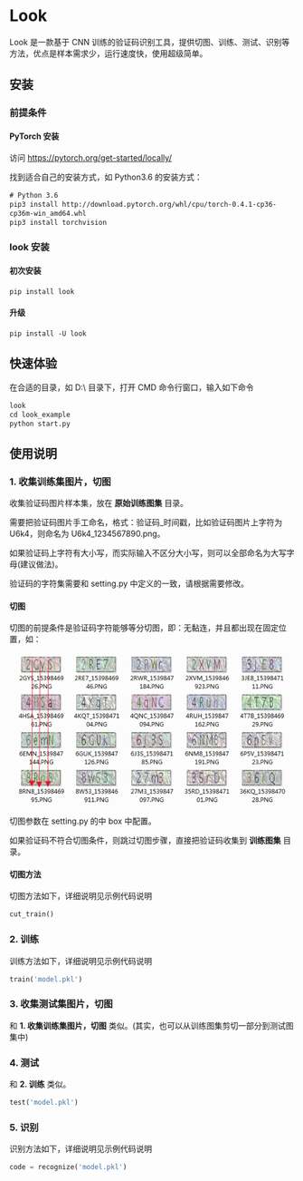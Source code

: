 # Look

Look 是一款基于 CNN 训练的验证码识别工具，提供切图、训练、测试、识别等方法，优点是样本需求少，运行速度快，使用超级简单。


## 安装

### 前提条件

#### PyTorch 安装

访问 <https://pytorch.org/get-started/locally/>

找到适合自己的安装方式，如 Python3.6 的安装方式：

```shell
# Python 3.6
pip3 install http://download.pytorch.org/whl/cpu/torch-0.4.1-cp36-cp36m-win_amd64.whl
pip3 install torchvision
```

### look 安装

#### 初次安装

```shell
pip install look
```

#### 升级

```shell
pip install -U look
```

## 快速体验

在合适的目录，如 D:\\ 目录下，打开 CMD 命令行窗口，输入如下命令

```shell
look
cd look_example
python start.py
```

## 使用说明

### 1. 收集训练集图片，切图

收集验证码图片样本集，放在 **原始训练图集** 目录。

需要把验证码图片手工命名，格式：验证码\_时间戳，比如验证码图片上字符为 U6k4，则命名为 U6k4_1234567890.png。

如果验证码上字符有大小写，而实际输入不区分大小写，则可以全部命名为大写字母(建议做法)。

验证码的字符集需要和 setting.py 中定义的一致，请根据需要修改。

#### 切图

切图的前提条件是验证码字符能够等分切图，即：无黏连，并且都出现在固定位置，如：

![CUT](../_snapshot/captcha.png)

切图参数在 setting.py 的中 box 中配置。

如果验证码不符合切图条件，则跳过切图步骤，直接把验证码收集到 **训练图集** 目录。

#### 切图方法

切图方法如下，详细说明见示例代码说明

```python
cut_train()
```

### 2. 训练

训练方法如下，详细说明见示例代码说明

```python
train('model.pkl')
```

### 3. 收集测试集图片，切图

和 **1. 收集训练集图片，切图** 类似。(其实，也可以从训练图集剪切一部分到测试图集中)

### 4. 测试

和 **2. 训练** 类似。

```python
test('model.pkl')
```

### 5. 识别

识别方法如下，详细说明见示例代码说明

```python
code = recognize('model.pkl')
```
